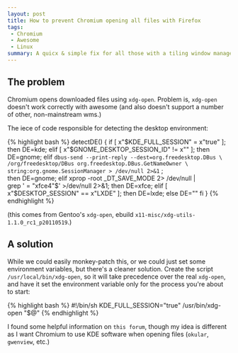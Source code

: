 ```yaml
---
layout: post
title: How to prevent Chromium opening all files with Firefox
tags:
 - Chromium
 - Awesome
 - Linux
summary: A quicx & simple fix for all those with a tiling window manager.
---
```



The problem
-----------

Chromium opens downloaded files using `xdg-open`.  Problem is, `xdg-open`
doesn't work correctly with awesome (and also doesn't support a number of
other, non-mainstream wms.)

The iece of code responsible for detecting the desktop environment:

{% highlight bash %}
detectDE()
{
    if [ x"$KDE_FULL_SESSION" = x"true" ]; then DE=kde;
    elif [ x"$GNOME_DESKTOP_SESSION_ID" != x"" ]; then DE=gnome;
    elif `dbus-send --print-reply --dest=org.freedesktop.DBus \
        /org/freedesktop/DBus org.freedesktop.DBus.GetNameOwner \
        string:org.gnome.SessionManager > /dev/null 2>&1` ; \
        then DE=gnome;
    elif xprop -root _DT_SAVE_MODE 2> /dev/null | \
        grep ' = \"xfce4\"$' >/dev/null 2>&1; then DE=xfce;
    elif [ x"$DESKTOP_SESSION" == x"LXDE" ]; then DE=lxde;
    else DE=""
    fi
}
{% endhighlight %}

(this comes from Gentoo's `xdg-open`, ebuild
`x11-misc/xdg-utils-1.1.0_rc1_p20110519`.)


A solution
----------

While we could easily monkey-patch this, or we could just set some environment
variables, but there's a cleaner solution. Create the script
`/usr/local/bin/xdg-open`, so it will take precedence over the real `xdg-open`,
and have it set the environment variable only for the process you're about to
start:

{% highlight bash %}
#!/bin/sh
KDE_FULL_SESSION="true" /usr/bin/xdg-open "$@"
{% endhighlight %}

I found some helpful information on `this forum`, though my idea is different
as I want Chromium to use KDE software when opening files (`okular`,
`gwenview`, etc.)
